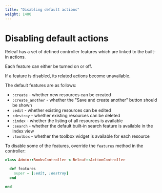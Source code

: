 ```yaml
---
title: "Disabling default actions"
weight: 1400
---
```


# Disabling default actions

Releaf has a set of defined controller features which are linked to the built-in actions.

Each feature can either be turned on or off.

If a feature is disabled, its related actions become unavailable.

The default features are as follows:

* `:create` - whether new resources can be created
* `:create_another` - whether the "Save and create another" button should be shown
* `:edit` - whether existing resources can be edited
* `:destroy` - whether existing resources can be deleted
* `:index`  - whether the listing of all resources is available
* `:search` - whether the default built-in search feature is available in the Index view
* `:toolbox` - whether the toolbox widget is available for each resource

To disable some of the features, override the `features` method in the controller:

```ruby
class Admin::BooksController < Releaf::ActionController

  def features
    super - [:edit, :destroy]
  end

end
```

